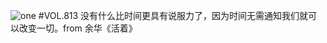 ![one](http://image.wufazhuce.com/FnUzsdl5gY_Qe8I9TMxlFXZJsh2s)
#VOL.813
没有什么比时间更具有说服力了，因为时间无需通知我们就可以改变一切。from 余华《活着》